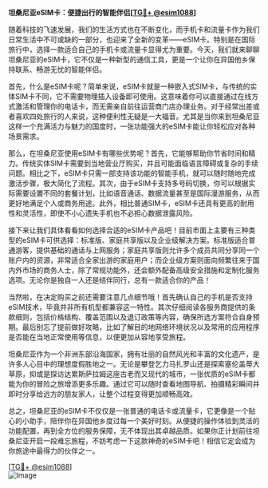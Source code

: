 **坦桑尼亚eSIM卡：便捷出行的智能伴侣[[TG💪+ @esim1088](https://t.me/s/esim1088)]**

随着科技的飞速发展，我们的生活方式也在不断变化，而手机卡和流量卡作为我们日常生活中不可或缺的一部分，也迎来了全新的变革——eSIM卡。特别是在国际旅行中，选择一款适合自己的手机卡或流量卡显得尤为重要。今天，我们就来聊聊坦桑尼亚的eSIM卡，它不仅是一种新型的通信工具，更是一个让你在异国他乡保持联系、畅游无忧的智能伴侣。

首先，什么是eSIM卡呢？简单来说，eSIM卡就是一种嵌入式SIM卡，与传统的实体SIM卡不同，它不需要物理插入设备即可使用。这意味着你可以直接通过在线方式激活和管理你的电话卡，而无需亲自前往运营商门店办理业务。对于经常出差或者喜欢四处旅行的人来说，这种便利性无疑是一大福音。尤其是当你来到坦桑尼亚这样一个充满活力与魅力的国度时，一张功能强大的eSIM卡能让你轻松应对各种场景需求。

那么，在坦桑尼亚使用eSIM卡有哪些优势呢？首先，它能够帮助你节省时间和精力。传统实体SIM卡需要到当地营业厅购买，并且可能面临语言障碍或复杂的手续问题。相比之下，eSIM卡只需一部支持该功能的智能手机，就可以随时随地完成激活步骤，极大简化了流程。其次，由于eSIM卡支持多号码切换，你可以根据实际需要设置不同的套餐计划，比如语音通话、数据流量甚至是国际漫游服务，从而更好地满足个人或商务用途。此外，相比普通SIM卡，eSIM卡还具有更高的耐用性和灵活性，即使不小心遗失手机也不必担心数据泄露风险。

接下来让我们具体看看如何选择合适的eSIM卡产品吧！目前市面上主要有三种类型的eSIM卡可供选择：标准版、家庭共享版以及企业级解决方案。标准版适合普通游客，提供基础的通话与上网服务；家庭共享版则允许多个成员共同分享同一个账户内的资源，非常适合全家出游的家庭用户；而企业级方案则面向频繁往来于国内外市场的商务人士，除了常规功能外，还会额外配备高级安全措施和定制化服务选项。无论你是独自一人还是结伴同行，总有一款适合你的产品！

当然啦，在决定购买之前还需要注意几点细节哦！首先确认自己的手机是否支持eSIM技术，毕竟并非所有机型都兼容这一特性。其次仔细阅读各服务商提供的条款细则，包括价格结构、覆盖范围以及退订政策等内容，确保所选方案符合自身预期。最后别忘了提前做好攻略，比如了解目的地网络环境状况以及常用的应用程序是否能在当地正常使用等信息，以便更加从容地享受旅程。

坦桑尼亚作为一个非洲东部沿海国家，拥有壮丽的自然风光和丰富的文化遗产，是许多人心目中的理想度假胜地之一。无论是攀登乞力马扎罗山还是探索塞伦盖蒂大草原，抑或是探访达累斯萨拉姆这座古老而又现代的城市，一张优质的eSIM卡都能为你的冒险之旅增添更多乐趣。通过它可以随时查看地图导航、拍摄精彩瞬间并即时分享给远方的朋友家人，让整个过程变得更加顺畅高效。

总之，坦桑尼亚的eSIM卡不仅仅是一张普通的电话卡或流量卡，它更像是一个贴心的小助手，陪伴你在异国他乡度过每一个美好时刻。从便捷的操作体验到灵活的功能配置，再到全方位的服务保障，无不体现出其卓越品质。如果你正计划前往坦桑尼亚开启一段难忘旅程，不妨考虑一下这款神奇的eSIM卡吧！相信它定会成为你旅途中最得力的伙伴之一。

[[TG💪+ @esim1088](https://t.me/s/esim1088)]  
![Image](https://i.postimg.cc/4NQfJmqS/Snipaste-2025-05-13-00-14-12.png)